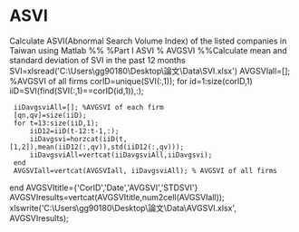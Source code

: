 # ASVI
Calculate ASVI(Abnormal Search Volume Index) of the listed companies in Taiwan using Matlab
%%
%Part I ASVI
% AVGSVI 
%%Calculate mean and standard deviation of SVI in the past 12 months
SVI=xlsread('C:\Users\gg90180\Desktop\論文\Data\SVI.xlsx')
AVGSVIall=[]; %AVGSVI of all firms
corID=unique(SVI(:,1));
for id=1:size(corID,1)
     iiD=SVI(find(SVI(:,1)==corID(id,1)),:);
     
     iiDavgsviAll=[]; %AVGSVI of each firm
     [qn,qv]=size(iiD);
     for t=13:size(iiD,1);
         iiD12=iiD(t-12:t-1,:);
         iiDavgsvi=horzcat(iiD(t,[1,2]),mean(iiD12(:,qv)),std(iiD12(:,qv)));
         iiDavgsviAll=vertcat(iiDavgsviAll,iiDavgsvi); 
     end
     AVGSVIall=vertcat(AVGSVIall, iiDavgsviAll); % AVGSVI of all firms
end
AVGSVItitle={'CorID','Date','AVGSVI','STDSVI'}
AVGSVIresults=vertcat(AVGSVItitle,num2cell(AVGSVIall));
xlswrite('C:\Users\gg90180\Desktop\論文\Data\AVGSVI.xlsx', AVGSVIresults);
